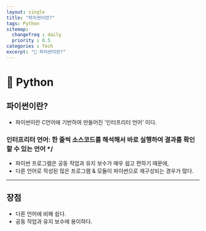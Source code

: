 ```yaml
---
layout: single
title: "파이썬이란?"
tags: Python
sitemap:
  changefreq : daily
  priority : 0.5
categories : Tech
excerpt: "📘 파이썬이란?"
---
```


# 📘 Python

## 파이썬이란?
- 파이썬이란 C언어에 기반하여 만들어진 '인터프리터 언어' 이다.
### 인터프리터 언어: 한 줄씩 소스코드를 해석해서 바로 실행하여 결과를 확인할 수 있는 언어 */

- 파이썬 프로그램은 공동 작업과 유지 보수가 매우 쉽고 편하기 때문에, 
- 다른 언어로 작성된 많은 프로그램 & 모듈이 파이썬으로 재구성되는 경우가 많다.

---

## 장점
- 다른 언어에 비해 쉽다.
- 공동 작업과 유지 보수에 용이하다.